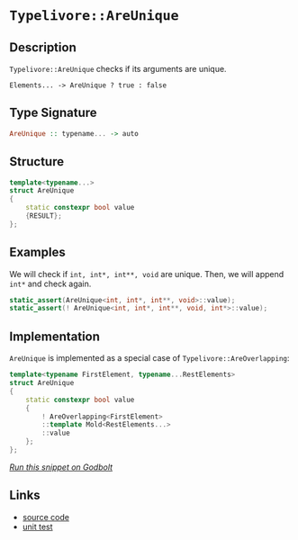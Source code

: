 <!-- Copyright 2024 Feng Mofan
SPDX-License-Identifier: Apache-2.0 -->

# `Typelivore::AreUnique`

## Description

`Typelivore::AreUnique` checks if its arguments are unique.

<pre><code>Elements... -> AreUnique ? true : false</code></pre>

## Type Signature

```Haskell
AreUnique :: typename... -> auto
```

## Structure

```C++
template<typename...>
struct AreUnique
{
    static constexpr bool value 
    {RESULT};
};
```

## Examples

We will check if `int, int*, int**, void` are unique. Then, we will append `int*` and check again.

```C++
static_assert(AreUnique<int, int*, int**, void>::value);
static_assert(! AreUnique<int, int*, int**, void, int*>::value);
```

## Implementation

`AreUnique` is implemented as a special case of `Typelivore::AreOverlapping`:

```C++
template<typename FirstElement, typename...RestElements>
struct AreUnique
{
    static constexpr bool value 
    {
        ! AreOverlapping<FirstElement>
        ::template Mold<RestElements...>
        ::value
    };
};
```

[*Run this snippet on Godbolt*](https://godbolt.org/#z:OYLghAFBqd5QCxAYwPYBMCmBRdBLAF1QCcAaPECAMzwBtMA7AQwFtMQByARg9KtQYEAysib0QXACx8BBAKoBnTAAUAHpwAMvAFYTStJg1DIApACYAQuYukl9ZATwDKjdAGFUtAK4sGIAMykrgAyeAyYAHI%2BAEaYxCAAbAAcpAAOqAqETgwe3r4BaRlZAqHhUSyx8cm2mPaOAkIETMQEuT5%2BgXaYDtmNzQSlkTFxiSkKTS1t%2BZ0TA2FDFSPJAJS2qF7EyOwc5v5hyN5YANQm/m5ejrSEAJ6n2CYaAIK7%2B4eYJ2cE16mYAPoExCYhAUdwezzMewYBy8x1ObmQ43QWCooKeYIImBYqQMGLhXx%2BzDYADoSajHuNiF4HEc3ExUgovPRTlY0U8MVicZg8d9GKxMCSiQBJBgKH4OTDobD0NiCEH%2Be5PClUghHR7ETAAeQAbnEDKlUmFgGCQEdUl5oldkEdESAQPi/ngsIIbnDhaLuhjJdLGAQ5dgBWCTAB2FmPI7h60A5VHAAimCadDBEZOIaTyYj7OxTFxnx5hP5pPlafTkcp1OUxFQRAAsp50MX08GLEcvJkjEd7R8Y0ctahHcyUzHmQ3g0P/KGwQB6SdHABK3Q2mR1R0amFSIAbmc53IJfKObrFjiMUsxPtIHbzfIF8/GJ5lvrJyaV5crNbrI9TTxL4enJwSGjjBNaBMf8jgAdzoWhI1QVIjnVZBF2yc8mGQBA8EwLVDWtBASAIABaZA8E2LxCCJBtk1bLDO1ObsbRQAR8HqZhgK/b84XI786LwBRfmiJglF%2BVAUTOOj7V%2BR0fRdM4Dw9Q07x9O5SDVTUdWIPUDSMO5bS1MQvEwc8OJLQCgVoAzWO/CNlO1XU6Q0o1pJFQ8JXk2UBXPGSemPb1BEfNj5Vte0AsxLMMSOCsq1QWtaHrM4bwIFzfQDfy7R5YdWTDTimkcK00BFDFVFSYgjmiVBPB7XT3ibLieIUPlfi1Hd9J7PsYvuIMx1DZNRzS54nl/Cx%2BPeVd103YLt1zXc2H3RzZK808fKLczS2jcK32i10Zs84AEt88Mm0Mls22AC8fi7SN0FtXLGOyMQDvYpaLOq3jBsE4S3FEnlxKdRwvg290tp2%2BVzys1T1MNLSQB07wmoO5Ne0dUhYYjWl6UZLkHP%2Bz0EoUNzpsxuTvIIXbG2S%2B0eosg7xmzPAcoEcZMAKoqSrKqG9JTCwGCrc7bW435arYerGvPeHWu68cPw6wMlq3bN0bce18wFbHico9sovQM7Vsi98zmxpL7nF9LkxlnN5cvYkSWVxaMvDVXjvV/5NdfbX1t1wmccLbAAtSw2bZOaWxtlxrFct93iap7Kjly%2BnGeK0qoIdrV/b9ptOZVJ7%2Bb%2BBqJt5KatfVuE9c972fmFlrQXa4dfbFic2UD02Fb3AAxIjb0J89G4tok4qthVySjallLkBg8AARz0wNPz9iOaajun8sKuOWYq5OuqniywDAVV1WstTbPBs4W%2BINv5qJ62LKCjlZaOAvYswE/7w9sjz%2B/bSKolnqa6lx5JwAKn/gBgDJxTgAQAFWwEIUBADgF9UAXA3%2BMDergkhNCWEZxcpbFSA%2Ba2YIZ7IF%2BPxJQLQIBDxHuPOWYQCDnkob/ahgh/5l37MlVmmBlg9TwQQhQRCCAQE3tvTAw8x4TzOJQuhBBaFHBoRIkWYjf4QxYWw8cHBVi0E4AAVl4H4DgWhSCoE4G4aw1hrTrE2JVCEPBSAEE0Mo1YABrRI/giRJCSEGDQCQ1EaA0P4MwSQzAAE4/H6E4JIXgLAJCeNIFonReiOC8AUCADQljrGrDgLAGAiAQDrAIGaKhFAIBoCxHQOIEQ%2BScFUEkBIeEEiSCOMAZAVopBEjMLwCUhASCOj0PwQQIgxDsCkDIQQigVDqG0ToPQYFATrm4MooJHANGROsbozgGoLg5KOEJI45TKnVNqfUo4jSzBHAgB4Qp9Aiq7C4MsXgVjRkpKQAUg0ZzyCUAeUU%2BIwApBmD4HQDEx9KDREWdEMIzRricAsUC5gxBrgamiNoD0YLeAFPvBqBgtBQWjNIFgaIXhgC0loLQeJ0zMWYkMMAcQGL8DwUcDqQlOiGYLgxAi8gghaiLKuNEQEUKPBYEWQCPAYSiWqRKkoOMLBSVXCMMkvgBhgAKAAGroTAhqAkTKunCFEOIfpaqhlqEWboLg%2BhSUoEMZYfQeBojxMgKsGCTFCV4URDRUwlhrBmGiapYgElLUQFWF0HozgICuCmH4A1IR5jlEqHodImQmJBsjUUJigxw0jANb6pifRJieHaHoVNvRZiJuGPEFNsxY1Fv6PmxYhafUmK2BIFR6jNGLJiZsipVSal1IaZIJpRzcBtPOeYq5STbmrAQJgJgWB4jetIPYyQji/H%2BCDJIDQkgzCSH/BoNRCRAmqI4CE0gYT/BcCJAkLgyQ/FJBPWoyQXA1FzoSAsjFMS4kJMHVoFJ6SIBICyTk55%2BTUCnOKaUjgzQWBaiDHhJgUcDDti4H4okh66WMXaRdA1aqemaukNqpQuqMW6C%2BRMukCK61zIbQ%2B5ZqyLjrKoEcYDoHwOQdJfs2D8GjknMeXEE4EIzADpua%2B0gH76L/rIHk15ZyQA0bAwcUlMGuCJJoLQX58SIAAoxRCkFTLVNQphXChwTKkU%2BhRWixZWKcV4oJUyrAYqjDkp0ZS2SNLFn0oQoyollDWUYvZZy643Ltg6L5QKixQqMiYFFeKw0UqqAyvlYq5VjBVWyDQ30jDsgdUjJ0bhw1kqnVWFNeyr11qsHZDtQ6/wMYssurdXED1WA8s1DqNkFwDB3CZvyCGxr5aI0GqjcUHIzXg2FGjdkdrybauyQaMW3r2baijYYOmuYZQC3ZvG3kPrVMWhDcrWsDYNbLmzPmVE3gTbxN0ck9BpjRINDdsQ32g93HknDtHeOygRHd37tg0uoMN6gxBn8Mu1dV773RM4E%2BxJPGZmpIyV%2Bi4P6RMAbYJwYDOyWAKC1FaLUMGiScnGC0q7HSUPxY1YlgZ8gsOpbGYEfDUyeBEb242sj2SKMbIRzUpHKOezo8xyqY5f62PXf8Ld25fH7nc7edD4XomUf6nqjB34HOCHEBYNU758m4iKeUzojT6LwXAs07C%2BFRK9OCAM%2BimzmBsW4rEGZolFnxU%2Bd4LZno9mMWOYuNsCxrnt06I8yC7zvKPX%2Bd4IFkVJKrNhYFxFpgsqFWYCVSqolqGCcSCS4MkneqChQeMCamwuX4D5dtZwScNoyuWFdQd91nqc8jb9X4ANjWS1BDa2GhbnX43ZDr11hNjeK2Tbq2N/odec297W53jrtgltZtLUP%2BbXedsKGrX06nJHAccGo/LxHyPUfs9luMS7vaOM3euXd0gI6x0jEndul7IB/FEn8P4NRHir2eJv0Gao%2B2lmxNsM%2B0Hyw7EBASHBrg/iP2ASCQQYXAriBq26/gi%2BB2QOL6NisyzSAOMB7%2BX%2BqwqkmQzgkgQAA%3D)

## Links

- [source code](../../../../conceptrodon/descend/descend/typelivore/are_unique.hpp)
- [unit test](../../../../tests/unit/typelivore/are_unique.test.hpp)
